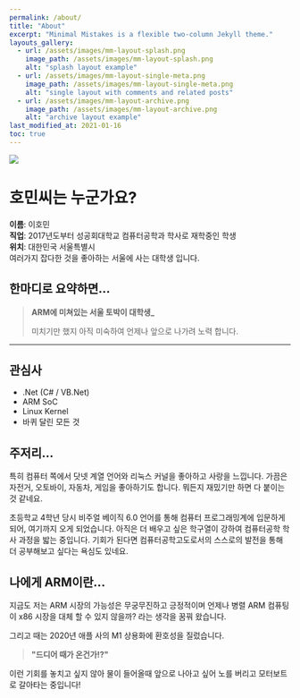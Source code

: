 ```yaml
---
permalink: /about/
title: "About"
excerpt: "Minimal Mistakes is a flexible two-column Jekyll theme."
layouts_gallery:
  - url: /assets/images/mm-layout-splash.png
    image_path: /assets/images/mm-layout-splash.png
    alt: "splash layout example"
  - url: /assets/images/mm-layout-single-meta.png
    image_path: /assets/images/mm-layout-single-meta.png
    alt: "single layout with comments and related posts"
  - url: /assets/images/mm-layout-archive.png
    image_path: /assets/images/mm-layout-archive.png
    alt: "archive layout example"
last_modified_at: 2021-01-16
toc: true
---
```

![](https://github.com/icaros7.png)
# 호민씨는 누군가요?
**이름**: 이호민   
**직업**: 2017년도부터 성공회대학교 컴퓨터공학과 학사로 재학중인 학생   
**위치**: 대한민국 서울특별시   
여러가지 잡다한 것을 좋아하는 서울에 사는 대학생 입니다.

## 한마디로 요약하면...
> **ARM에 미쳐있는 서울 토박이 대학생_**   
>    
> 미치기만 했지 아직 미숙하여 언제나 앞으로 나가려 노력 합니다.

---

## 관심사
- .Net (C# / VB.Net)
- ARM SoC
- Linux Kernel
- 바퀴 달린 모든 것

## 주저리...

특히 컴퓨터 쪽에서 닷넷 계열 언어와 리눅스 커널을 좋아하고 사랑을 느낍니다.
가끔은 자전거, 오토바이, 자동차, 게임을 좋아하기도 합니다. 뭐든지 재밌기만 하면 다 붙이는 것 같네요.

초등학교 4학년 당시 비주얼 베이직 6.0 언어를 통해 컴퓨터 프로그래밍계에 입문하게 되어, 여기까지 오게 되었습니다. 아직은 더 배우고 싶은 학구열이 강하여 컴퓨터공학 학사 과정을 밟는 중입니다. 기회가 된다면 컴퓨터공학고도로서의 스스로의 발전을 통해 더 공부해보고 싶다는 욕심도 있네요.

## 나에게 ARM이란...
지금도 저는 ARM 시장의 가능성은 무궁무진하고 긍정적이며 언제나 병렬 ARM 컴퓨팅이 x86 시장을 대체 할 수 있지 않을까? 라는 생각을 꿈꿔 왔습니다.

그리고 때는 2020년 애플 사의 M1 상용화에 환호성을 질렀습니다.   
> **"드디어 때가 온건가!?"**
 
이런 기회를 놓치고 싶지 않아 물이 들어올때 앞으로 나아고 싶어 노를 버리고 모터보트로 갈아타는 중입니다!